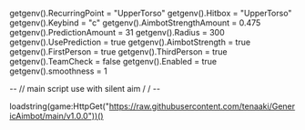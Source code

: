 getgenv().RecurringPoint = "UpperTorso"
getgenv().Hitbox = "UpperTorso"
getgenv().Keybind = "c"
getgenv().AimbotStrengthAmount = 0.475
getgenv().PredictionAmount = 31
getgenv().Radius = 300
getgenv().UsePrediction = true
getgenv().AimbotStrength = true
getgenv().FirstPerson = true
getgenv().ThirdPerson = true
getgenv().TeamCheck = false
getgenv().Enabled = true
getgenv().smoothness = 1

 
 
-- // main script use with silent aim / / -- 
 
loadstring(game:HttpGet("https://raw.githubusercontent.com/tenaaki/GenericAimbot/main/v1.0.0"))()
